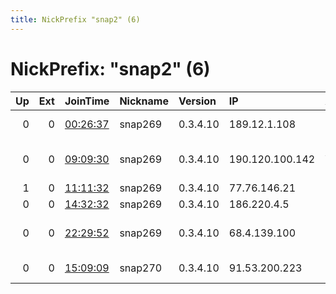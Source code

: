```yaml
---
title: NickPrefix "snap2" (6)
---
```


# NickPrefix: "snap2" (6)

|   Up |   Ext | JoinTime                                                                                            | Nickname   | Version   | IP              | AS                                      | CC   |   ORp |   Dirp | OS    | Contact   |   eFamMembers |
|-----:|------:|:----------------------------------------------------------------------------------------------------|:-----------|:----------|:----------------|:----------------------------------------|:-----|------:|-------:|:------|:----------|--------------:|
|    0 |     0 | [00:26:37](https://metrics.torproject.org/rs.html#details/3CA01951CF5F6A095501EB4F8795C4D7386DCD98) | snap269    | 0.3.4.10  | 189.12.1.108    | Telemar Norte Leste S.A.                | br   | 37875 |      0 | Linux | None      |             1 |
|    0 |     0 | [09:09:30](https://metrics.torproject.org/rs.html#details/7A5BD745B14470FF7613E27BCE2F0A800BDC31D9) | snap269    | 0.3.4.10  | 190.120.100.142 | Cooperativa Villa del Rosario Coovilros | ar   | 45423 |      0 | Linux | None      |             1 |
|    1 |     0 | [11:11:32](https://metrics.torproject.org/rs.html#details/89A55070524A4D2E41E0829425A50E3338A9897E) | snap269    | 0.3.4.10  | 77.76.146.21    | Eta BG Ltd.                             | bg   | 39593 |      0 | Linux | None      |             1 |
|    0 |     0 | [14:32:32](https://metrics.torproject.org/rs.html#details/FD864506AA65BF679685DC1A514CD26CB8E9DCAD) | snap269    | 0.3.4.10  | 186.220.4.5     | CLARO S.A.                              | br   | 37707 |      0 | Linux | None      |             1 |
|    0 |     0 | [22:29:52](https://metrics.torproject.org/rs.html#details/0C9647DE9C9A5982B72C382318D77EF261A8C28C) | snap269    | 0.3.4.10  | 68.4.139.100    | Cox Communications Inc.                 | us   | 38165 |      0 | Linux | None      |             1 |
|    0 |     0 | [15:09:09](https://metrics.torproject.org/rs.html#details/9EEF95D512E7AA8F0BCCAB497417268FD2567B55) | snap270    | 0.3.4.10  | 91.53.200.223   | Deutsche Telekom AG                     | de   | 46330 |      0 | Linux | None      |             1 |
